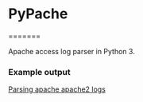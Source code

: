 # PyPache
=======

Apache access log parser in Python 3.


### Example output

[Parsing apache apache2 logs](https://raw.githubusercontent.com/mnmnc/img/master/log.jpg)

